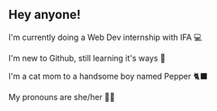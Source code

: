 ## Hey anyone!
I'm currently doing a Web Dev internship with IFA 💻

I'm new to Github, still learning it's ways 👾

I'm a cat mom to a handsome boy named Pepper 🐈‍⬛

My pronouns are she/her 💁‍♀️
